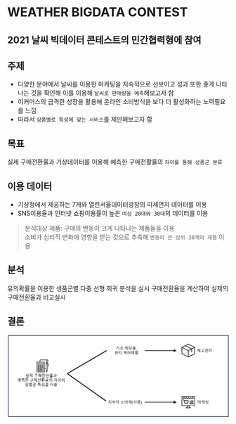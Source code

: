 # WEATHER BIGDATA CONTEST

## 2021 날씨 빅데이터 콘테스트의 민간협력형에 참여   

## 주제
- 다양한 분야에서 날씨를 이용한 마케팅을 지속적으로 선보이고 성과 또한 좋게 나타나는 것을 확인해 이를 이용해 `날씨로 판매량을 예측`해보고자 함
- 이커머스의 급격한 성장을 활용해 온라인 소비방식을 보다 더 활성화하는 노력필요를 느낌
- 따라서 `상품별로 특성에 맞는 서비스`를 제안해보고자 함

## 목표
실제 구매전환율과 기상데이터를 이용해 예측한 구매전활율의 `차이를 통해 상품군 분류`

## 이용 데이터
- 기상청에서 제공하는 7게와 열린서울데이터광장의 미세먼지 데이터를 이용
- SNS이용율과 인터넷 쇼핑이용률이 높은 `여성 20대와 30대`의 데이터를 이용

> 분석대상 제품: 구매의 변동이 크게 나타나는 제품들을 이용   
> 소비가 심리적 변화에 영향을 받는 것으로 추측해 `변동이 큰 상위 30개의 제품` 이용

## 분석
유의확률을 이용한 생품군별 다중 선형 회귀 분석을 실시
구매전환율을 계산하여 실제의 구매전횐율과 비교실시

## 결론
![result](./image/result.jpg)   